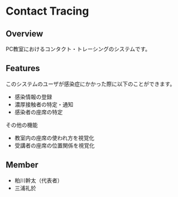 # Contact Tracing

## Overview

PC教室におけるコンタクト・トレーシングのシステムです。

## Features

このシステムのユーザが感染症にかかった際に以下のことができます。

- 感染情報の登録
- 濃厚接触者の特定・通知
- 感染者の座席の特定

その他の機能

- 教室内の座席の使われ方を視覚化
- 受講者の座席の位置関係を視覚化

## Member

- 粕川幹太（代表者）
- 三浦礼於
